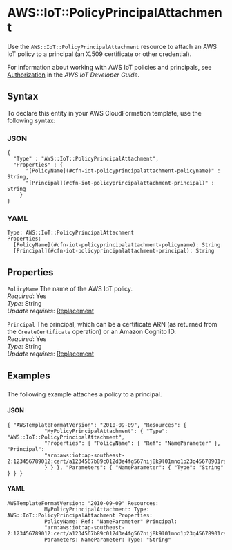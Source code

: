 # AWS::IoT::PolicyPrincipalAttachment<a name="aws-resource-iot-policyprincipalattachment"></a>

Use the `AWS::IoT::PolicyPrincipalAttachment` resource to attach an AWS IoT policy to a principal \(an X\.509 certificate or other credential\)\.

For information about working with AWS IoT policies and principals, see [Authorization](https://docs.aws.amazon.com/iot/latest/developerguide/authorization.html) in the *AWS IoT Developer Guide*\.

## Syntax<a name="aws-resource-iot-policyprincipalattachment-syntax"></a>

To declare this entity in your AWS CloudFormation template, use the following syntax:

### JSON<a name="aws-resource-iot-policyprincipalattachment-syntax.json"></a>

```
{
  "Type" : "AWS::IoT::PolicyPrincipalAttachment",
  "Properties" : {
      "[PolicyName](#cfn-iot-policyprincipalattachment-policyname)" : String,
      "[Principal](#cfn-iot-policyprincipalattachment-principal)" : String
    }
}
```

### YAML<a name="aws-resource-iot-policyprincipalattachment-syntax.yaml"></a>

```
Type: AWS::IoT::PolicyPrincipalAttachment
Properties: 
  [PolicyName](#cfn-iot-policyprincipalattachment-policyname): String
  [Principal](#cfn-iot-policyprincipalattachment-principal): String
```

## Properties<a name="aws-resource-iot-policyprincipalattachment-properties"></a>

`PolicyName`  <a name="cfn-iot-policyprincipalattachment-policyname"></a>
The name of the AWS IoT policy\.  
*Required*: Yes  
*Type*: String  
*Update requires*: [Replacement](https://docs.aws.amazon.com/AWSCloudFormation/latest/UserGuide/using-cfn-updating-stacks-update-behaviors.html#update-replacement)

`Principal`  <a name="cfn-iot-policyprincipalattachment-principal"></a>
The principal, which can be a certificate ARN \(as returned from the `CreateCertificate` operation\) or an Amazon Cognito ID\.  
*Required*: Yes  
*Type*: String  
*Update requires*: [Replacement](https://docs.aws.amazon.com/AWSCloudFormation/latest/UserGuide/using-cfn-updating-stacks-update-behaviors.html#update-replacement)

## Examples<a name="aws-resource-iot-policyprincipalattachment--examples"></a>

### <a name="aws-resource-iot-policyprincipalattachment--examples--"></a>

The following example attaches a policy to a principal\.

#### JSON<a name="aws-resource-iot-policyprincipalattachment--examples----json"></a>

```
{ "AWSTemplateFormatVersion": "2010-09-09", "Resources": {
            "MyPolicyPrincipalAttachment": { "Type": "AWS::IoT::PolicyPrincipalAttachment",
            "Properties": { "PolicyName": { "Ref": "NameParameter" }, "Principal":
            "arn:aws:iot:ap-southeast-2:123456789012:cert/a1234567b89c012d3e4fg567hij8k9l01mno1p23q45678901rs234567890t1u2"
            } } }, "Parameters": { "NameParameter": { "Type": "String" } } }
```

#### YAML<a name="aws-resource-iot-policyprincipalattachment--examples----yaml"></a>

```
AWSTemplateFormatVersion: "2010-09-09" Resources:
            MyPolicyPrincipalAttachment: Type: AWS::IoT::PolicyPrincipalAttachment Properties:
            PolicyName: Ref: "NameParameter" Principal:
            "arn:aws:iot:ap-southeast-2:123456789012:cert/a1234567b89c012d3e4fg567hij8k9l01mno1p23q45678901rs234567890t1u2"
            Parameters: NameParameter: Type: "String"
```